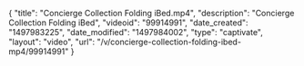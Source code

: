 {
    "title": "Concierge Collection Folding iBed.mp4",
    "description": "Concierge Collection Folding iBed",
    "videoid": "99914991",
    "date_created": "1497983225",
    "date_modified": "1497984002",
    "type": "captivate",
    "layout": "video",
    "url": "\/v\/concierge-collection-folding-ibed-mp4\/99914991"
}